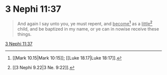 # 3 Nephi 11:37

> And again I say unto you, ye must repent, and <u>become</u>[^a] as a <u>little</u>[^b] child, and be baptized in my name, or ye can in nowise receive these things.

[3 Nephi 11:37](https://www.churchofjesuschrist.org/study/scriptures/bofm/3-ne/11?lang=eng&id=p37#p37)


[^a]: [[Mark 10.15|Mark 10:15]]; [[Luke 18.17|Luke 18:17]].  
[^b]: [[3 Nephi 9.22|3 Ne. 9:22]].  
